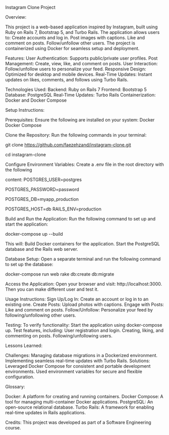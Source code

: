 Instagram Clone Project

Overview:

This project is a web-based application inspired by Instagram, built using Ruby on Rails 7, Bootstrap 5, and Turbo Rails. The application allows users to: Create accounts and log in. Post images with captions. Like and comment on posts. Follow/unfollow other users. The project is containerized using Docker for seamless setup and deployment.

Features: User Authentication: Supports public/private user profiles. Post Management: Create, view, like, and comment on posts. User Interaction: Follow/unfollow users to personalize your feed. Responsive Design: Optimized for desktop and mobile devices. Real-Time Updates: Instant updates on likes, comments, and follows using Turbo Rails.

Technologies Used: Backend: Ruby on Rails 7 Frontend: Bootstrap 5 Database: PostgreSQL Real-Time Updates: Turbo Rails Containerization: Docker and Docker Compose

Setup Instructions:

Prerequisites: Ensure the following are installed on your system: Docker Docker Compose

Clone the Repository: Run the following commands in your terminal:

git clone https://github.com/faezehzand/instagram-clone.git 

cd instagram-clone

Configure Environment Variables: Create a .env file in the root directory with the following 

content: POSTGRES_USER=postgres 

POSTGRES_PASSWORD=password 

POSTGRES_DB=myapp_production 

POSTGRES_HOST=db RAILS_ENV=production

Build and Run the Application: Run the following command to set up and start the application: 

docker-compose up --build 

This will: Build Docker containers for the application. Start the PostgreSQL database and the Rails web server.

Database Setup: Open a separate terminal and run the following command to set up the database: 

docker-compose run web rake db:create db:migrate

Access the Application: Open your browser and visit: http://localhost:3000. Then you can make different user and test it.

Usage Instructions: Sign Up/Log In: Create an account or log in to an existing one. Create Posts: Upload photos with captions. Engage with Posts: Like and comment on posts. Follow/Unfollow: Personalize your feed by following/unfollowing other users.

Testing: To verify functionality: Start the application using docker-compose up. Test features, including: User registration and login. Creating, liking, and commenting on posts. Following/unfollowing users.

Lessons Learned:

Challenges: Managing database migrations in a Dockerized environment. Implementing seamless real-time updates with Turbo Rails. Solutions: Leveraged Docker Compose for consistent and portable development environments. Used environment variables for secure and flexible configuration.

Glossary:

Docker: A platform for creating and running containers. Docker Compose: A tool for managing multi-container Docker applications. PostgreSQL: An open-source relational database. Turbo Rails: A framework for enabling real-time updates in Rails applications.

Credits: This project was developed as part of a Software Engineering course.
